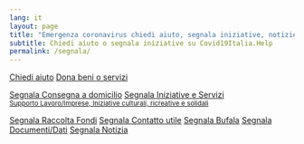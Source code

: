```yaml
---
lang: it
layout: page
title: "Emergenza coronavirus chiedi aiuto, segnala iniziative, notizie, dati"
subtitle: Chiedi aiuto o segnala iniziative su Covid19Italia.Help
permalink: /segnala/
---
```


<div class="col-md-offset-3 col-md-6">
  <a class="btn btn-success btn-lg btn-block btn-form" href="/segnala/chiedi-aiuto">Chiedi aiuto</a>
  <a class="btn btn-success btn-lg btn-block btn-form" href="/segnala/dona-beni-servizi">Dona beni o servizi</a>

  <br>
  
  <a class="btn btn-default btn-lg btn-block btn-form " href="/segnala/consegna-domicilio">Segnala Consegna a domicilio</a>
  <a class="btn btn-default btn-lg btn-block btn-form" href="/segnala/iniziative-servizi">
    Segnala Iniziative e Servizi<br>
    <small>Supporto Lavoro/Imprese, Iniziative culturali, ricreative e solidali</small>
  </a>

  <a class="btn btn-default btn-lg btn-block btn-form " href="/segnala/raccolta-fondi">Segnala Raccolta Fondi</a>
  <a class="btn btn-default btn-lg btn-block btn-form" href="/segnala/contatto-utile">Segnala Contatto utile</a>
  <a class="btn btn-default btn-lg btn-block btn-form" href="/segnala/bufala">Segnala Bufala</a>
  <a class="btn btn-default btn-lg btn-block btn-form" href="/segnala/documenti-dati">Segnala Documenti/Dati</a>
  <a class="btn btn-default btn-lg btn-block btn-form" href="/segnala/notizia">Segnala Notizia</a>
</div>

